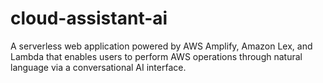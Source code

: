 # cloud-assistant-ai
A serverless web application powered by AWS Amplify, Amazon Lex, and Lambda that enables users to perform AWS operations through natural language via a conversational AI interface.
